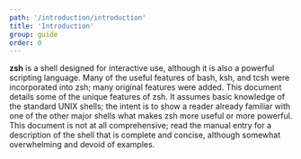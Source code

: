 ```yaml
---
path: '/introduction/introduction'
title: 'Introduction'
group: guide
order: 0
---
```


**zsh** is a shell designed for interactive use, although it is also a powerful scripting language. Many of the useful features of bash, ksh, and tcsh were incorporated into zsh; many original features were added. This document details some of the unique features of zsh. It assumes basic knowledge of the standard UNIX shells; the intent is to show a reader already familiar with one of the other major shells what makes zsh more useful or more powerful. This document is not at all comprehensive; read the manual entry for a description of the shell that is complete and concise, although somewhat overwhelming and devoid of examples.
